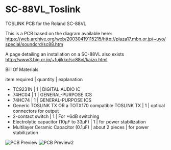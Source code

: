 # SC-88VL_Toslink
TOSLINK PCB for the Roland SC-88VL


This is a PCB based on the diagram available here: https://web.archive.org/web/20030419115215/http://plaza17.mbn.or.jp/~uyo/special/soundcrd/sc88.htm

A page detailing an installation on a SC-88VL also exists
http://www3.big.or.jp/~fujikko/sc88vl/kaizo.html

Bill Of Materials

item	required | quantity |	explanation
* TC9231N |	1 |	DIGITAL AUDIO IC
* 74HC04 | 1 | GENERAL-PURPOSE ICS
* 74HC74 | 1 | GENERAL-PURPOSE ICS
* Generic TOSLINK TX OR a TOTX170 compatible TOSLINK TX  | 1 | optical connectors for output 
* 2-contact switch | 1 | For +6dB switching
* Electrolytic capacitor (10μF to 33μF) | 1 | for power stabilization
* Multilayer Ceramic Capacitor (0.1μF) | about 2 pieces | for power stabilization

![PCB Preview](https://user-images.githubusercontent.com/203427/142281312-02bb237e-70db-412a-82ff-85a5fc897518.png)
![PCB Preview2](https://user-images.githubusercontent.com/203427/142281443-fda0ec5f-80d4-443e-8d24-6d57d6d0f92a.png)
